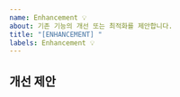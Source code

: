 ```yaml
---
name: Enhancement 💡
about: 기존 기능의 개선 또는 최적화를 제안합니다.
title: "[ENHANCEMENT] "
labels: Enhancement 💡
---
```


## 개선 제안
<!-- 개선하고자 하는 기존 기능과 제안 사항을 간결하게 설명해 주세요. -->

